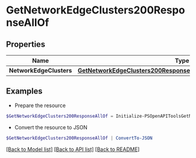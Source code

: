 # GetNetworkEdgeClusters200ResponseAllOf
## Properties

Name | Type | Description | Notes
------------ | ------------- | ------------- | -------------
**NetworkEdgeClusters** | [**GetNetworkEdgeClusters200ResponseAllOfNetworkEdgeClustersInner[]**](GetNetworkEdgeClusters200ResponseAllOfNetworkEdgeClustersInner.md) |  | [optional] 

## Examples

- Prepare the resource
```powershell
$GetNetworkEdgeClusters200ResponseAllOf = Initialize-PSOpenAPIToolsGetNetworkEdgeClusters200ResponseAllOf  -NetworkEdgeClusters null
```

- Convert the resource to JSON
```powershell
$GetNetworkEdgeClusters200ResponseAllOf | ConvertTo-JSON
```

[[Back to Model list]](../README.md#documentation-for-models) [[Back to API list]](../README.md#documentation-for-api-endpoints) [[Back to README]](../README.md)

